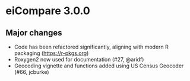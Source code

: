 # eiCompare 3.0.0

## Major changes

* Code has been refactored significantly, aligning with modern R packaging (https://r-pkgs.org)
* Roxygen2 now used for documentation (#27, @aridf)
* Geocoding vignette and functions added using US Census Geocoder (#66, jcburke)
